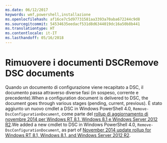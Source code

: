 ```yaml
---
ms.date: 06/12/2017
keywords: wmf,powershell,installazione
ms.openlocfilehash: af16ce7c5d97731581aa3393a70aba672244c9d8
ms.sourcegitcommit: 54534635eedacf531d8d6344019dc16a50b8b441
ms.translationtype: HT
ms.contentlocale: it-IT
ms.lasthandoff: 05/16/2018
---
```

# <a name="remove-dsc-documents"></a><span data-ttu-id="4c3b9-102">Rimuovere i documenti DSC</span><span class="sxs-lookup"><span data-stu-id="4c3b9-102">Remove DSC documents</span></span>

<span data-ttu-id="4c3b9-103">Quando un documento di configurazione viene recapitato a DSC, il documento passa attraverso diverse fasi (in sospeso, corrente e precedente).</span><span class="sxs-lookup"><span data-stu-id="4c3b9-103">When a configuration document is delivered to DSC, the document goes through various stages (pending, current, previous).</span></span> <span data-ttu-id="4c3b9-104">È stato aggiunto un nuovo cmdlet a DSC in Windows PowerShell 4.0, `Remove-DscConfigurationDocument`, come parte del [rollup di aggiornamento di novembre 2014 per Windows RT 8.1, Windows 8.1 e Windows Server 2012 R2](https://support.microsoft.com/kb/3000850).</span><span class="sxs-lookup"><span data-stu-id="4c3b9-104">We added a new cmdlet to DSC in Windows PowerShell 4.0, `Remove-DscConfigurationDocument`, as part of [November 2014 update rollup for Windows RT 8.1, Windows 8.1, and Windows Server 2012 R2](https://support.microsoft.com/kb/3000850).</span></span>
